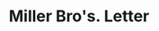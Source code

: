 ---
doi: 10.7916/D8KH20C5
date_other: '1870'
date_other_textual: 1870-1879
form: correspondence
genre:
- Letters (correspondence)
name:
- Miller Bro's
object_in_context_url: https://biggert.cul.columbia.edu/items/view/ave_biggert_01070
subject_hierarchical_geographic:
- New York, New York, United States
subject_name:
- Miller Bro's
title: Miller Bro's. Letter
sort_title: Miller Bro's. Letter
call_number: ave_biggert_01070
coordinates:
- 40.71277777777778,-74.00583333333333
pid: ave_biggert_01070
identifiers: ave_biggert_01070
thumbnail: https://derivativo-3.library.columbia.edu/iiif/2/ldpd:344325/full/!256,256/0/native.jpg
permalink: "/items/ave_biggert_01070/"
layout: iiif-image-page
---